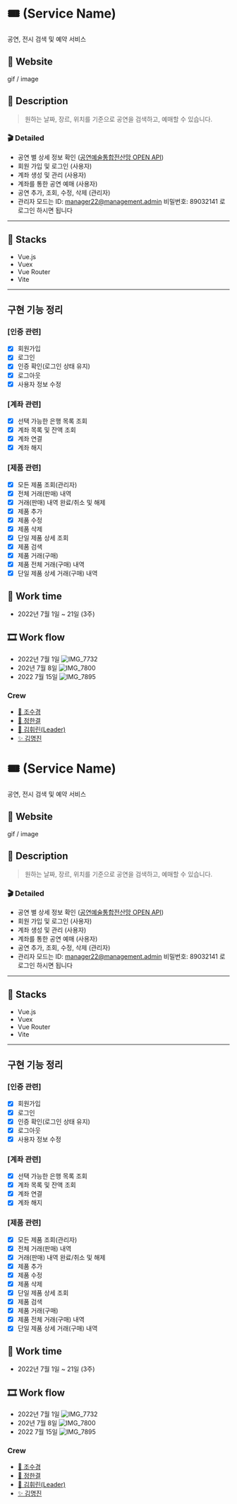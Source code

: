 # 🎟 (Service Name)

공연, 전시 검색 및 예약 서비스

## 🎷 Website

gif / image

## 🎩 Description

> 원하는 날짜, 장르, 위치를 기준으로 공연을 검색하고, 예매할 수 있습니다.

### 🎬 Detailed

- 공연 별 상세 정보 확인
  ([공연예술통합전산망 OPEN API](https://www.kopis.or.kr/por/main/main.do))
- 회원 가입 및 로그인 (사용자)
- 계좌 생성 및 관리 (사용자)
- 계좌를 통한 공연 예매 (사용자)
- 공연 추가, 조회, 수정, 삭제 (관리자)
- 관리자 모드는 ID: manager22@management.admin 비밀번호: 89032141 로 로그인 하시면 됩니다

---

## 🎻 Stacks

- Vue.js
- Vuex
- Vue Router
- Vite

---

## 구현 기능 정리

### [인증 관련]

- [x] 회원가입
- [x] 로그인
- [x] 인증 확인(로그인 상태 유지)
- [x] 로그아웃
- [x] 사용자 정보 수정

### [계좌 관련]

- [x] 선택 가능한 은행 목록 조회
- [x] 계좌 목록 및 잔액 조회
- [x] 계좌 연결
- [x] 계좌 해지

### [제품 관련]

- [x] 모든 제품 조회(관리자)
- [x] 전체 거래(판매) 내역
- [x] 거래(판매) 내역 완료/취소 및 해제
- [x] 제품 추가
- [x] 제품 수정
- [x] 제품 삭제
- [x] 단일 제품 상세 조회
- [x] 제품 검색
- [x] 제품 거래(구매)
- [x] 제품 전체 거래(구매) 내역
- [x] 단일 제품 상세 거래(구매) 내역

## 🎫 Work time

- 2022년 7월 1일 ~ 21일 (3주)

## 🎞 Work flow

- 2022년 7월 1일 ![IMG_7732](https://user-images.githubusercontent.com/57033026/180244817-43622258-df37-4a1e-8dd6-023bd46afece.JPG)
- 202년 7월 8일 ![IMG_7800](https://user-images.githubusercontent.com/57033026/180244951-41ddbe81-1697-4d17-906b-d6b703d96b04.jpg)
- 2022 7월 15일 ![IMG_7895](https://user-images.githubusercontent.com/57033026/180245065-7b127559-4fab-4465-a7e5-e25cf4e90e3d.jpg)

### Crew

- [💎 조수경](https://github.com/doradora523)
- [🍷 정한결](https://github.com/gyeol2678)
- [🍑 김휘린(Leader)](https://github.com/whilini)
- [✨ 김명진](https://github.com/k-m-jin)

# 🎟 (Service Name)

공연, 전시 검색 및 예약 서비스

## 🎷 Website

gif / image

## 🎩 Description

> 원하는 날짜, 장르, 위치를 기준으로 공연을 검색하고, 예매할 수 있습니다.

### 🎬 Detailed

- 공연 별 상세 정보 확인
  ([공연예술통합전산망 OPEN API](https://www.kopis.or.kr/por/main/main.do))
- 회원 가입 및 로그인 (사용자)
- 계좌 생성 및 관리 (사용자)
- 계좌를 통한 공연 예매 (사용자)
- 공연 추가, 조회, 수정, 삭제 (관리자)
- 관리자 모드는 ID: manager22@management.admin 비밀번호: 89032141 로 로그인 하시면 됩니다

---

## 🎻 Stacks

- Vue.js
- Vuex
- Vue Router
- Vite

---

## 구현 기능 정리

### [인증 관련]

- [x] 회원가입
- [x] 로그인
- [x] 인증 확인(로그인 상태 유지)
- [x] 로그아웃
- [x] 사용자 정보 수정

### [계좌 관련]

- [x] 선택 가능한 은행 목록 조회
- [x] 계좌 목록 및 잔액 조회
- [x] 계좌 연결
- [x] 계좌 해지

### [제품 관련]

- [x] 모든 제품 조회(관리자)
- [x] 전체 거래(판매) 내역
- [x] 거래(판매) 내역 완료/취소 및 해제
- [x] 제품 추가
- [x] 제품 수정
- [x] 제품 삭제
- [x] 단일 제품 상세 조회
- [x] 제품 검색
- [x] 제품 거래(구매)
- [x] 제품 전체 거래(구매) 내역
- [x] 단일 제품 상세 거래(구매) 내역

## 🎫 Work time

- 2022년 7월 1일 ~ 21일 (3주)

## 🎞 Work flow

- 2022년 7월 1일 ![IMG_7732](https://user-images.githubusercontent.com/57033026/180244817-43622258-df37-4a1e-8dd6-023bd46afece.JPG)
- 202년 7월 8일 ![IMG_7800](https://user-images.githubusercontent.com/57033026/180244951-41ddbe81-1697-4d17-906b-d6b703d96b04.jpg)
- 2022 7월 15일 ![IMG_7895](https://user-images.githubusercontent.com/57033026/180245065-7b127559-4fab-4465-a7e5-e25cf4e90e3d.jpg)

### Crew

- [💎 조수경](https://github.com/doradora523)
- [🍷 정한결](https://github.com/gyeol2678)
- [🍑 김휘린(Leader)](https://github.com/whilini)
- [✨ 김명진](https://github.com/k-m-jin)
